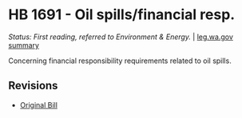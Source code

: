 # HB 1691 - Oil spills/financial resp.
*Status: First reading, referred to Environment & Energy.* | [leg.wa.gov summary](https://app.leg.wa.gov/billsummary?BillNumber=1691&Year=2021)

Concerning financial responsibility requirements related to oil spills.

## Revisions
* [Original Bill](1/)